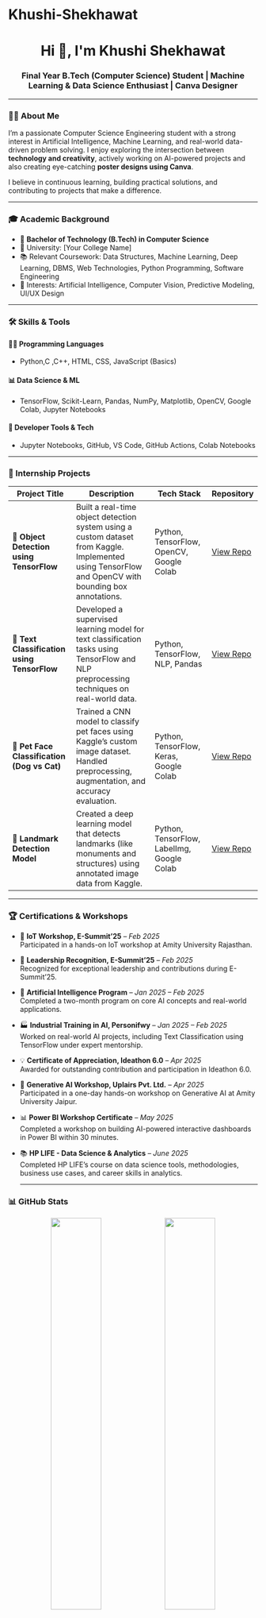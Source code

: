 # Khushi-Shekhawat
<h1 align="center">Hi 👋, I'm Khushi Shekhawat</h1>
<h3 align="center">Final Year B.Tech (Computer Science) Student | Machine Learning & Data Science Enthusiast | Canva Designer</h3>

---

### 👩‍💻 About Me

I’m a passionate Computer Science Engineering student with a strong interest in Artificial Intelligence, Machine Learning, and real-world data-driven problem solving. I enjoy exploring the intersection between **technology and creativity**, actively working on AI-powered projects and also creating eye-catching **poster designs using Canva**.

I believe in continuous learning, building practical solutions, and contributing to projects that make a difference.

---

### 🎓 Academic Background

- 🏫 **Bachelor of Technology (B.Tech) in Computer Science**
- 🏢 University: [Your College Name]
- 📚 Relevant Coursework: Data Structures, Machine Learning, Deep Learning, DBMS, Web Technologies, Python Programming, Software Engineering
- 🧠 Interests: Artificial Intelligence, Computer Vision, Predictive Modeling, UI/UX Design

---

### 🛠️ Skills & Tools

#### 👩‍💻 Programming Languages
- Python,C ,C++, HTML, CSS, JavaScript (Basics)

#### 📊 Data Science & ML
- TensorFlow, Scikit-Learn, Pandas, NumPy, Matplotlib, OpenCV, Google Colab, Jupyter Notebooks

#### 🔧 Developer Tools & Tech
- Jupyter Notebooks, GitHub, VS Code, GitHub Actions, Colab Notebooks

---

### 🚀 Internship Projects

| Project Title | Description | Tech Stack | Repository |
|---------------|-------------|------------|------------|
| 🧠 **Object Detection using TensorFlow** | Built a real-time object detection system using a custom dataset from Kaggle. Implemented using TensorFlow and OpenCV with bounding box annotations. | Python, TensorFlow, OpenCV, Google Colab | [View Repo](#) |
| 🔡 **Text Classification using TensorFlow** | Developed a supervised learning model for text classification tasks using TensorFlow and NLP preprocessing techniques on real-world data. | Python, TensorFlow, NLP, Pandas | [View Repo](#) |
| 🐾 **Pet Face Classification (Dog vs Cat)** | Trained a CNN model to classify pet faces using Kaggle’s custom image dataset. Handled preprocessing, augmentation, and accuracy evaluation. | Python, TensorFlow, Keras, Google Colab | [View Repo](#) |
| 🗽 **Landmark Detection Model** | Created a deep learning model that detects landmarks (like monuments and structures) using annotated image data from Kaggle. | Python, TensorFlow, LabelImg, Google Colab | [View Repo](#) |
---
### 🏆 Certifications & Workshops

- 🔧 **IoT Workshop, E-Summit’25** – *Feb 2025*  
  Participated in a hands-on IoT workshop at Amity University Rajasthan.

- 🏅 **Leadership Recognition, E-Summit’25** – *Feb 2025*  
  Recognized for exceptional leadership and contributions during E-Summit’25.

- 🤖 **Artificial Intelligence Program** – *Jan 2025 – Feb 2025*  
  Completed a two-month program on core AI concepts and real-world applications.

- 🏭 **Industrial Training in AI, Personifwy** – *Jan 2025 – Feb 2025*  
  Worked on real-world AI projects, including Text Classification using TensorFlow under expert mentorship.

- 💡 **Certificate of Appreciation, Ideathon 6.0** – *Apr 2025*  
  Awarded for outstanding contribution and participation in Ideathon 6.0.

- 🧠 **Generative AI Workshop, Uplairs Pvt. Ltd.** – *Apr 2025*  
  Participated in a one-day hands-on workshop on Generative AI at Amity University Jaipur.

- 📊 **Power BI Workshop Certificate** – *May 2025*  
  Completed a workshop on building AI-powered interactive dashboards in Power BI within 30 minutes.

- 📚 **HP LIFE - Data Science & Analytics** – *June 2025*  
  Completed HP LIFE’s course on data science tools, methodologies, business use cases, and career skills in analytics.

  ---

### 📊 GitHub Stats

<p align="center">
  <img src="https://github-readme-stats.vercel.app/api?username=khushishekhawat&show_icons=true&theme=radical" width="45%" />
  <img src="https://github-readme-streak-stats.herokuapp.com/?user=khushishekhawat&theme=radical" width="45%" />
</p>

---

### 📫 Let’s Connect

[![LinkedIn](https://img.shields.io/badge/-LinkedIn-0077B5?style=flat&logo=linkedin&logoColor=white)](https://linkedin.com/in/khushishekhawat)  
[![Gmail](https://img.shields.io/badge/-Gmail-D14836?style=flat&logo=gmail&logoColor=white)](mailto:khushishekhawat@email.com)

---

### 💬 Fun Facts

- ✨ I enjoy mixing technology with design — from building ML models to designing beautiful posters.
- 📚 Constantly learning — one badge, one project, one challenge at a time!

---
